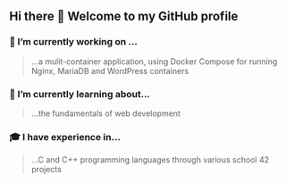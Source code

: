 ## Hi there 👋 Welcome to my GitHub profile

### 🔭 I’m currently working on ...
> ...a mulit-container application, using Docker Compose for running Nginx, MariaDB and WordPress containers

### 🌱 I’m currently learning about...
  > ...the fundamentals of web development

### 🎓 I have experience in...
> ...C and C++ programming languages through various school 42 projects
